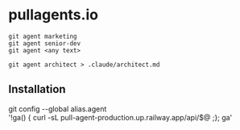 # pullagents.io 


```
git agent marketing
git agent senior-dev
git agent <any text>

git agent architect > .claude/architect.md
```


## Installation

git config --global alias.agent \
'!ga() { curl -sL pull-agent-production.up.railway.app/api/$@ ;}; ga'
```
